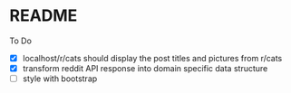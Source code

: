 # README

To Do
- [x] localhost/r/cats should display the post titles and pictures from r/cats
- [x] transform reddit API response into domain specific data structure
- [ ] style with bootstrap
